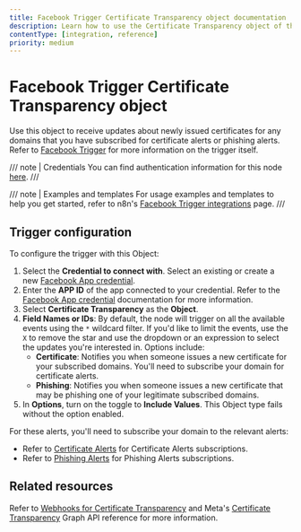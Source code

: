```yaml
---
title: Facebook Trigger Certificate Transparency object documentation
description: Learn how to use the Certificate Transparency object of the Facebook Trigger node in n8n. Follow technical documentation to integrate the Facebook Trigger node's Certificate Transparency object into your workflows.
contentType: [integration, reference]
priority: medium
---
```


# Facebook Trigger Certificate Transparency object

Use this object to receive updates about newly issued certificates for any domains that you have subscribed for certificate alerts or phishing alerts. Refer to [Facebook Trigger](/integrations/builtin/trigger-nodes/n8n-nodes-base.facebooktrigger/index.md) for more information on the trigger itself.

/// note | Credentials
You can find authentication information for this node [here](/integrations/builtin/credentials/facebookapp.md).
///

///  note  | Examples and templates
For usage examples and templates to help you get started, refer to n8n's [Facebook Trigger integrations](https://n8n.io/integrations/facebook-trigger/) page.
///

## Trigger configuration

To configure the trigger with this Object:

1. Select the **Credential to connect with**. Select an existing or create a new [Facebook App credential](/integrations/builtin/credentials/facebookapp.md).
1. Enter the **APP ID** of the app connected to your credential. Refer to the [Facebook App credential](/integrations/builtin/credentials/facebookapp.md) documentation for more information.
1. Select **Certificate Transparency** as the **Object**.
1. **Field Names or IDs**: By default, the node will trigger on all the available events using the `*` wildcard filter. If you'd like to limit the events, use the `X` to remove the star and use the dropdown or an expression to select the updates you're interested in. Options include:
    * **Certificate**: Notifies you when someone issues a new certificate for your subscribed domains. You'll need to subscribe your domain for certificate alerts.
    * **Phishing**: Notifies you when someone issues a new certificate that may be phishing one of your legitimate subscribed domains.
1. In **Options**, turn on the toggle to **Include Values**. This Object type fails without the option enabled.

For these alerts, you'll need to subscribe your domain to the relevant alerts:

* Refer to [Certificate Alerts](https://developers.facebook.com/docs/certificate-transparency-api#certificate-alerts-subscribing) for Certificate Alerts subscriptions.
* Refer to [Phishing Alerts](https://developers.facebook.com/docs/certificate-transparency-api#phishing-alerts-subscribing) for Phishing Alerts subscriptions.

## Related resources

Refer to [Webhooks for Certificate Transparency](https://developers.facebook.com/docs/graph-api/webhooks/getting-started/webhooks-for-certificate-transparency) and Meta's [Certificate Transparency](https://developers.facebook.com/docs/graph-api/webhooks/reference/certificate-transparency/) Graph API reference for more information.
